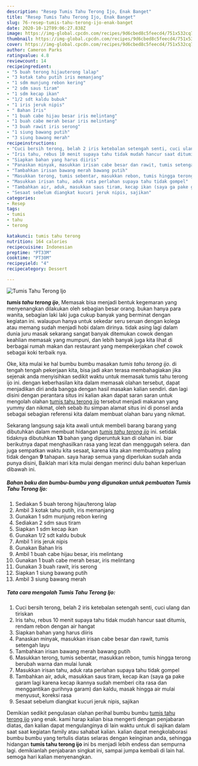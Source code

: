 ```yaml
---
description: "Resep Tumis Tahu Terong Ijo, Enak Banget"
title: "Resep Tumis Tahu Terong Ijo, Enak Banget"
slug: 76-resep-tumis-tahu-terong-ijo-enak-banget
date: 2020-10-12T09:06:27.838Z
image: https://img-global.cpcdn.com/recipes/9d6cbed8c5feecd4/751x532cq70/tumis-tahu-terong-ijo-foto-resep-utama.jpg
thumbnail: https://img-global.cpcdn.com/recipes/9d6cbed8c5feecd4/751x532cq70/tumis-tahu-terong-ijo-foto-resep-utama.jpg
cover: https://img-global.cpcdn.com/recipes/9d6cbed8c5feecd4/751x532cq70/tumis-tahu-terong-ijo-foto-resep-utama.jpg
author: Cameron Parks
ratingvalue: 4.8
reviewcount: 14
recipeingredient:
- "5 buah terong hijauterong lalap"
- "3 kotak tahu putih iris memanjang"
- "1 sdm munjung rebon kering"
- "2 sdm saus tiram"
- "1 sdm kecap ikan"
- "1/2 sdt kaldu bubuk"
- "1 iris jeruk nipis"
- " Bahan Iris"
- "1 buah cabe hijau besar iris melintang"
- "1 buah cabe merah besar iris melintang"
- "3 buah rawit iris serong"
- "1 siung bawang putih"
- "3 siung bawang merah"
recipeinstructions:
- "Cuci bersih terong, belah 2 iris ketebalan setengah senti, cuci ulang dan tiriskan"
- "Iris tahu, rebus 10 menit supaya tahu tidak mudah hancur saat ditumis, rendam rebon dengan air hangat"
- "Siapkan bahan yang harus diiris"
- "Panaskan minyak, masukkan irisan cabe besar dan rawit, tumis setengah layu"
- "Tambahkan irisan bawang merah bawang putih"
- "Masukkan terong, tumis sebentar, masukkan rebon, tumis hingga terong berubah warna dan mulai lunak"
- "Masukkan irisan tahu, aduk rata perlahan supaya tahu tidak gompel"
- "Tambahkan air, aduk, masukkan saus tiram, kecap ikan (saya ga pake garam lagi karena kecap ikannya sudah memberi cita rasa dan menggantikan gurihnya garam) dan kaldu, masak hingga air mulai menyusut, koreksi rasa"
- "Sesaat sebelum diangkat kucuri jeruk nipis, sajikan"
categories:
- Resep
tags:
- tumis
- tahu
- terong

katakunci: tumis tahu terong 
nutrition: 164 calories
recipecuisine: Indonesian
preptime: "PT33M"
cooktime: "PT30M"
recipeyield: "4"
recipecategory: Dessert

---
```



![Tumis Tahu Terong Ijo](https://img-global.cpcdn.com/recipes/9d6cbed8c5feecd4/751x532cq70/tumis-tahu-terong-ijo-foto-resep-utama.jpg)

<b><i>tumis tahu terong ijo</i></b>, Memasak bisa menjadi bentuk kegemaran yang menyenangkan dilakukan oleh sebagian besar orang. bukan hanya para wanita, sebagian laki laki juga cukup banyak yang berminat dengan kegiatan ini. walaupun hanya untuk sekedar seru seruan dengan kolega atau memang sudah menjadi hobi dalam dirinya. tidak asing lagi dalam dunia juru masak sekarang sangat banyak ditemukan cowok dengan keahlian memasak yang mumpuni, dan lebih banyak juga kita lihat di berbagai rumah makan dan restaurant yang mempekerjakan chef cowok sebagai koki terbaik nya.



Oke, kita mulai ke hal bumbu bumbu masakan <i>tumis tahu terong ijo</i>. di tengah tengah pekerjaan kita, bisa jadi akan terasa membahagiakan jika sejenak anda menyisihkan sedikit waktu untuk memasak tumis tahu terong ijo ini. dengan keberhasilan kita dalam memasak olahan tersebut, dapat menjadikan diri anda bangga dengan hasil masakan kalian sendiri. dan lagi disini dengan perantara situs ini kalian akan dapat saran saran untuk mengolah olahan <u>tumis tahu terong ijo</u> tersebut menjadi makanan yang yummy dan nikmat, oleh sebab itu simpan alamat situs ini di ponsel anda sebagai sebagian referensi kita dalam membuat olahan baru yang nikmat.


Sekarang langsung saja kita awali untuk membeli barang barang yang dibutuhkan dalam membuat hidangan <u><i>tumis tahu terong ijo</i></u> ini. setidak tidaknya dibutuhkan <b>13</b> bahan yang diperuntuk kan di olahan ini. biar berikutnya dapat menghasilkan rasa yang lezat dan menggugah selera. dan juga sempatkan waktu kita sesaat, karena kita akan membuatnya paling tidak dengan <b>9</b> tahapan. saya harap semua yang diperlukan sudah anda punya disini, Baiklah mari kita mulai dengan merinci dulu bahan keperluan dibawah ini.

<!--inarticleads1-->

##### Bahan baku dan bumbu-bumbu yang digunakan untuk pembuatan Tumis Tahu Terong Ijo:

1. Sediakan 5 buah terong hijau/terong lalap
1. Ambil 3 kotak tahu putih, iris memanjang
1. Gunakan 1 sdm munjung rebon kering
1. Sediakan 2 sdm saus tiram
1. Siapkan 1 sdm kecap ikan
1. Gunakan 1/2 sdt kaldu bubuk
1. Ambil 1 iris jeruk nipis
1. Gunakan  Bahan Iris
1. Ambil 1 buah cabe hijau besar, iris melintang
1. Gunakan 1 buah cabe merah besar, iris melintang
1. Gunakan 3 buah rawit, iris serong
1. Siapkan 1 siung bawang putih
1. Ambil 3 siung bawang merah




<!--inarticleads2-->

##### Tata cara mengolah Tumis Tahu Terong Ijo:

1. Cuci bersih terong, belah 2 iris ketebalan setengah senti, cuci ulang dan tiriskan
1. Iris tahu, rebus 10 menit supaya tahu tidak mudah hancur saat ditumis, rendam rebon dengan air hangat
1. Siapkan bahan yang harus diiris
1. Panaskan minyak, masukkan irisan cabe besar dan rawit, tumis setengah layu
1. Tambahkan irisan bawang merah bawang putih
1. Masukkan terong, tumis sebentar, masukkan rebon, tumis hingga terong berubah warna dan mulai lunak
1. Masukkan irisan tahu, aduk rata perlahan supaya tahu tidak gompel
1. Tambahkan air, aduk, masukkan saus tiram, kecap ikan (saya ga pake garam lagi karena kecap ikannya sudah memberi cita rasa dan menggantikan gurihnya garam) dan kaldu, masak hingga air mulai menyusut, koreksi rasa
1. Sesaat sebelum diangkat kucuri jeruk nipis, sajikan




Demikian sedikit pengulasan olahan perihal bumbu bumbu <u>tumis tahu terong ijo</u> yang enak. kami harap kalian bisa mengerti dengan penjabaran diatas, dan kalian dapat mengulanginya di lain waktu untuk di sajikan dalam saat saat kegiatan family atau sahabat kalian. kalian dapat mengkolaborasi bumbu bumbu yang tertulis diatas selaras dengan keinginan anda, sehingga hidangan <b>tumis tahu terong ijo</b> ini bs menjadi lebih endess dan sempurna lagi. demikianlah penjabaran singkat ini, sampai jumpa kembali di lain hal. semoga hari kalian menyenangkan.
